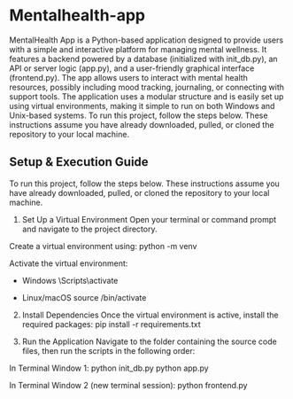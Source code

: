 # Mentalhealth-app
MentalHealth App is a Python-based application designed to provide users with a simple and interactive platform for managing mental wellness. It features a backend powered by a database (initialized with init_db.py), an API or server logic (app.py), and a user-friendly graphical interface (frontend.py). The app allows users to interact with mental health resources, possibly including mood tracking, journaling, or connecting with support tools. The application uses a modular structure and is easily set up using virtual environments, making it simple to run on both Windows and Unix-based systems.
To run this project, follow the steps below. These instructions assume you have already downloaded, pulled, or cloned the repository to your local machine.

## Setup & Execution Guide
To run this project, follow the steps below. These instructions assume you have already downloaded, pulled, or cloned the repository to your local machine.

1. Set Up a Virtual Environment
Open your terminal or command prompt and navigate to the project directory. 

Create a virtual environment using:
python -m venv <environment-name>

Activate the virtual environment:
- Windows
<environment-name>\Scripts\activate

- Linux/macOS
source <environment-name>/bin/activate

2. Install Dependencies
Once the virtual environment is active, install the required packages:
pip install -r requirements.txt

3. Run the Application
Navigate to the folder containing the source code files, then run the scripts in the following order:

In Terminal Window 1:
python init_db.py
python app.py

In Terminal Window 2 (new terminal session):
python frontend.py
